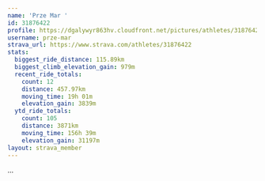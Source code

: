 ```yaml
---
name: 'Prze Mar '
id: 31876422
profile: https://dgalywyr863hv.cloudfront.net/pictures/athletes/31876422/22548952/3/large.jpg
username: prze-mar
strava_url: https://www.strava.com/athletes/31876422
stats:
  biggest_ride_distance: 115.89km
  biggest_climb_elevation_gain: 979m
  recent_ride_totals:
    count: 12
    distance: 457.97km
    moving_time: 19h 01m
    elevation_gain: 3839m
  ytd_ride_totals:
    count: 105
    distance: 3871km
    moving_time: 156h 39m
    elevation_gain: 31197m
layout: strava_member
--- 
```

...
